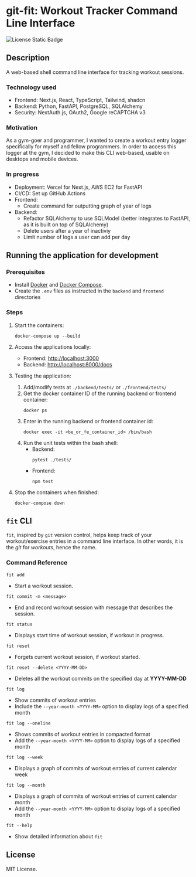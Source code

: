 # git-fit: Workout Tracker Command Line Interface

![License Static Badge](https://img.shields.io/badge/license-MIT-orange)

## Description

A web-based shell command line interface for tracking workout sessions.

### Technology used

- Frontend: Next.js, React, TypeScript, Tailwind, shadcn
- Backend: Python, FastAPI, PostgreSQL, SQLAlchemy
- Security: NextAuth.js, OAuth2, Google reCAPTCHA v3

### Motivation

As a gym-goer and programmer, I wanted to create a workout entry logger specifically for myself and fellow programmers. In order to access this logger at the gym, I decided to make this CLI web-based, usable on desktops and mobile devices.

### In progress

- Deployment: Vercel for Next.js, AWS EC2 for FastAPI
- CI/CD: Set up GitHub Actions
- Frontend:
  - Create command for outputting graph of year of logs
- Backend:
  - Refactor SQLAlchemy to use SQLModel (better integrates to FastAPI, as it is built on top of SQLAlchemy)
  - Delete users after a year of inactiviy
  - Limit number of logs a user can add per day

## Running the application for development

### Prerequisites

- Install [Docker](https://www.docker.com/) and [Docker Compose](https://docs.docker.com/compose/).
- Create the `.env` files as instructed in the `backend` and `frontend` directories

### Steps

1. Start the containers:

   ```
   docker-compose up --build
   ```

2. Access the applications locally:
   - Frontend: [http://localhost:3000](http://localhost:3000)
   - Backend: [http://localhost:8000/docs](http://localhost:8000/docs)
3. Testing the application:
   1. Add/modify tests at `./backend/tests/` or `./frontend/tests/`
   2. Get the docker container ID of the running backend or frontend container:
      ```
      docker ps
      ```
   3. Enter in the running backend or frontend container id:
      ```
      docker exec -it <be_or_fe_container_id> /bin/bash
      ```
   4. Run the unit tests within the bash shell:
      - Backend:
        ```
        pytest ./tests/
        ```
      - Frontend:
        ```
        npm test
        ```
4. Stop the containers when finished:
   ```
   docker-compose down
   ```

## `fit` CLI

`fit`, inspired by `git` version control, helps keep track of your workout/exercise entries in a command line interface. In other words, it is the _git_ for _workouts_, hence the name.

### Command Reference

`fit add`

- Start a workout session.

`fit commit -m <message>`

- End and record workout session with message that describes the session.

`fit status`

- Displays start time of workout session, if workout in progress.

`fit reset`

- Forgets current workout session, if workout started.

`fit reset --delete <YYYY-MM-DD>`

- Deletes all the workout commits on the specified day at **YYYY-MM-DD**

`fit log`

- Show commits of workout entries
- Include the `--year-month <YYYY-MM>` option to display logs of a specified month

`fit log --oneline`

- Shows commits of workout entries in compacted format
- Add the `--year-month <YYYY-MM>` option to display logs of a specified month

`fit log --week`

- Displays a graph of commits of workout entries of current calendar week

`fit log --month`

- Displays a graph of commits of workout entries of current calendar month
- Add the `--year-month <YYYY-MM>` option to display logs of a specified month

`fit --help`

- Show detailed information about `fit`

## License

MIT License.
